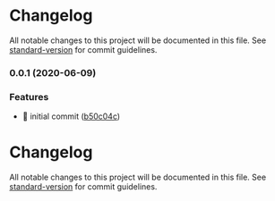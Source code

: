 # Changelog

All notable changes to this project will be documented in this file. See [standard-version](https://github.com/conventional-changelog/standard-version) for commit guidelines.

### 0.0.1 (2020-06-09)


### Features

* :tada: initial commit ([b50c04c](https://github.com/epicagency/vapper-configer-modern/commit/b50c04c6e26c3938c33fe1e9c877037186e084cd))

# Changelog

All notable changes to this project will be documented in this file. See [standard-version](https://github.com/conventional-changelog/standard-version) for commit guidelines.
